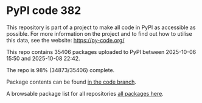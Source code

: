 # PyPI code 382

This repository is part of a project to make all code in PyPI as accessible as possible. For more information 
on the project and to find out how to utilise this data, see the website: https://py-code.org/

This repo contains 35406 packages uploaded to PyPI between 
2025-10-06 15:50 and 2025-10-08 22:42.

The repo is 98% (34873/35406) complete.

Package contents can be found [in the code branch](https://github.com/pypi-data/pypi-mirror-382/tree/code/packages).

A browsable package list for all repositories [all packages here](https://py-code.org/repositories/pypi-mirror-382).


